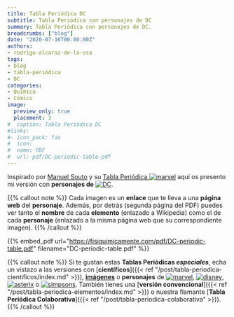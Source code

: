 ```yaml
---
title: Tabla Periódica DC
subtitle: Tabla Periódica con personajes de DC
summary: Tabla Periódica con personajes de DC.
breadcrumbs: ["blog"]
date: "2020-07-16T00:00:00Z"
authors:
- rodrigo-alcaraz-de-la-osa
tags:
- blog
- tabla-periódica
- DC
categories:
- Química
- Cómics
image:
  preview_only: true
  placement: 3
#  caption: Tabla Periódica DC
#links:
#- icon_pack: fas
#  icon:
#  name: PDF
#  url: pdf/DC-periodic-table.pdf
---
```


Inspirado por [Manuel Souto](https://twitter.com/SoutoManel?s=20) y su [Tabla Periódica <img draggable="false" class="icon" alt="marvel" src="/icon/marvel.svg">](https://marvelperiodictable.blogspot.com/2020/07/1.html) aquí os presento mi versión con **personajes de** [<img draggable="false" class="icon" alt="DC" src="/icon/DC.svg">](https://www.dccomics.com/).

{{% callout note %}}
Cada imagen es un **enlace** que te lleva a una **página web** del **personaje**. Además, por detrás (segunda página del PDF) puedes ver tanto el **nombre** de cada **elemento** (enlazado a Wikipedia) como el de cada **personaje** (enlazado a la misma página web que su correspondiente imagen).
{{% /callout %}}

{{% embed_pdf url="https://fisiquimicamente.com/pdf/DC-periodic-table.pdf" filename="DC-periodic-table.pdf" %}}

{{% callout note %}}
Si te gustan estas **Tablas Periódicas *especiales***, echa un vistazo a las versiones con [**científicos**]({{< ref "/post/tabla-periodica-cientificos/index.md" >}}), [**imágenes**](https://diagramscience.blogspot.com/2019/10/tabla-periodica-de-los-elementos-con.html) o **personajes** de [<img draggable="false" class="icon" alt="marvel" src="/icon/marvel.svg">](https://marvelperiodictable.blogspot.com/2020/07/1.html), [<img draggable="false" class="icon" alt="disney" src="/icon/disney.svg">](https://kitchapman.co.uk/a-disney-periodic-table/), [<img draggable="false" class="icon" alt="asterix" src="/icon/asterix.svg">](http://www.ndietrich.com/archives/950) o [<img draggable="false" class="icon" alt="simpsons" src="/icon/simpsons.svg">](http://www.ndietrich.com/archives/955). También tienes una [**versión convencional**]({{< ref "/post/tabla-periodica-elementos/index.md" >}}) o nuestra flamante [**Tabla Periódica Colaborativa**]({{< ref "/post/tabla-periodica-colaborativa" >}}).
{{% /callout %}}